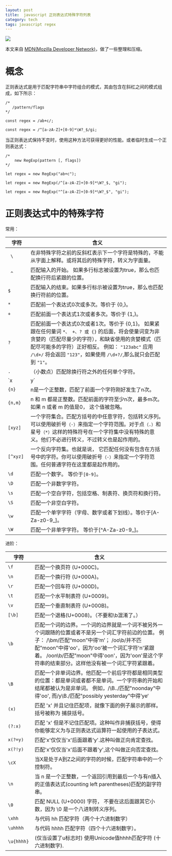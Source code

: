 ```yaml
---
layout: post
title:  javascript 正则表达式特殊字符列表
category: tech
tags: javascript regex
---
```


![](https://cdn.kelu.org/blog/tags/regex.jpg)

本文来自 [MDN(Mozilla Developer Network)](https://developer.mozilla.org/zh-CN/docs/Web/JavaScript/Guide/Regular_Expressions)，做了一些整理和压缩。

# 概念

正则表达式是用于匹配字符串中字符组合的模式，其由包含在斜杠之间的模式组成，如下所示：

    /*
       /pattern/flags 
    */

    const regex = /ab+c/;

    const regex = /^[a-zA-Z]+[0-9]*\W?_$/gi;
    
当正则表达式保持不变时，使用这种方法可获得更好的性能。或者临时生成一个正则表达式：

    /* 
        new RegExp(pattern [, flags])
    */

    let regex = new RegExp("ab+c");

    let regex = new RegExp(/^[a-zA-Z]+[0-9]*\W?_$, "gi");

    let regex = new RegExp("^[a-zA-Z]+[0-9]*\W?_$", "gi");
    
     
# 正则表达式中的特殊字符

常用：

| 字符  | 含义  |
|---|---|
|`  \ `| 在非特殊字符之前的反斜杠表示下一个字符是特殊的，不能从字面上解释。或将其后的特殊字符，转义为字面量。  |
|`  ^ `| 匹配输入的开始。 如果多行标志被设置为true，那么也匹配换行符后紧跟的位置。|
|`$	`|匹配输入的结束。如果多行标示被设置为true，那么也匹配换行符前的位置。|
|`*	`|匹配前一个表达式0次或多次。等价于 {0,}。|
|`+	`|匹配前面一个表达式1次或者多次。等价于 {1,}。|
|`?	`|匹配前面一个表达式0次或者1次。等价于 {0,1}。 如果紧跟在任何量词 `*、 +、? 或 {}` 的后面，将会使量词变为非贪婪的（匹配尽量少的字符），和缺省使用的贪婪模式（匹配尽可能多的字符）正好相反。 例如： `"123abc"` 应用 `/\d+/` 将会返回 `"123"`，如果使用 `/\d+?/`,那么就只会匹配到 `"1"`。|
|` .	`|（小数点）匹配除换行符之外的任何单个字符。|
|`x | y`|	匹配‘x’或者‘y’。|
|`{n}	`|n是一个正整数，匹配了前面一个字符刚好发生了n次。|
|`{n,m}	`|n 和 m 都是正整数。匹配前面的字符至少n次，最多m次。如果 n 或者 m 的值是0， 这个值被忽略。|
|`[xyz]`	|一个字符集合。匹配方括号的中任意字符，包括转义序列。可以使用破折号`（-）`来指定一个字符范围。对于点`（.）`和星号`（*）`这样的特殊符号在一个字符集中没有特殊的意义。他们不必进行转义，不过转义也是起作用的。|
|`[^xyz]`	|一个反向字符集。也就是说， 它匹配任何没有包含在方括号中的字符。你可以使用破折号`（-）`来指定一个字符范围。任何普通字符在这里都是起作用的。|
|`\d`	|匹配一个数字。 等价于`[0-9]`。|
|`\D`	|匹配一个非数字字符。|
|`\s`|	匹配一个空白字符，包括空格、制表符、换页符和换行符。|
|`\S`|匹配一个非空白字符。|
|`\w	`|匹配一个单字字符（字母、数字或者下划线）。等价于[A-Za-z0-9_]。|
|`\W		`|匹配一个非单字字符。 等价于[^A-Za-z0-9_]。|

进阶：

| 字符  | 含义  |
|---|---|
|`\f`|匹配一个换页符 (U+000C)。|
|`\n`|匹配一个换行符 (U+000A)。|
|`\r`|匹配一个回车符 (U+000D)。|
|`\t`|匹配一个水平制表符 (U+0009)。|
|`\v`|	匹配一个垂直制表符 (U+000B)。|
|`[\b]`|匹配一个退格(U+0008)。（不要和\b混淆了。）|
|`\b`|匹配一个词的边界。一个词的边界就是一个词不被另外一个词跟随的位置或者不是另一个词汇字符前边的位置。 例子： /\bm/匹配“moon”中得‘m’； /oo\b/并不匹配"moon"中得'oo'，因为'oo'被一个词汇字符'n'紧跟着。 /oon\b/匹配"moon"中得'oon'，因为'oon'是这个字符串的结束部分。这样他没有被一个词汇字符紧跟着。|
|`\B	`|匹配一个非单词边界。他匹配一个前后字符都是相同类型的位置：都是单词或者都不是单词。一个字符串的开始和结尾都被认为是非单词。 例如，/\B../匹配"noonday"中得'oo', 而/y\B./匹配"possibly yesterday"中得’ye‘|
|`(x)`|	匹配 'x' 并且记住匹配项，就像下面的例子展示的那样。括号被称为 捕获括号。|
|`(?:x)`|	匹配 'x' 但是不记住匹配项。这种叫作非捕获括号，使得你能够定义为与正则表达式运算符一起使用的子表达式。|
|`x(?=y)	`|匹配'x'仅仅当'x'后面跟着'y'.这种叫做正向肯定查找。|
|`x(?!y)	`|匹配'x'仅仅当'x'后面不跟着'y',这个叫做正向否定查找。|
|`\cX	`|当X是处于A到Z之间的字符的时候，匹配字符串中的一个控制符。|
|`\n	`|当 n 是一个正整数，一个返回引用到最后一个与有n插入的正值表达式(counting left parentheses)匹配的副字符串。|
|`\0	`|匹配 NULL (U+0000) 字符， 不要在这后面跟其它小数，因为 \0<digits> 是一个八进制转义序列。|
|`\xhh	`|与代码 hh 匹配字符（两个十六进制数字）|
|`\uhhhh	`|与代码 hhhh 匹配字符（四个十六进制数字）。|
|`\u{hhhh}	`|(仅当设置了u标志时) 使用Unicode值hhhh匹配字符 (十六进制数字).     |
